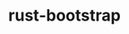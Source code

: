 ---
title: "rust-bootstrap"
layout: cache
categories: [package, develop]
meta: {"compilers": ["none"], "num_specs": 63, "num_specs_by_stack": {"data-vis-sdk": 7, "developer-tools-aarch64-linux-gnu": 7, "developer-tools-darwin": 7, "developer-tools-x86_64_v3-linux-gnu": 7, "e4s": 7, "e4s-neoverse-v2": 7, "hep": 7, "ml-darwin-aarch64-mps": 7, "ml-linux-aarch64-cpu": 7, "ml-linux-aarch64-cuda": 7, "ml-linux-x86_64-cpu": 7, "ml-linux-x86_64-cuda": 7, "ml-linux-x86_64-rocm": 7, "radiuss": 7, "root": 63}, "oss": ["centos7", "rhel8", "sequoia", "ubuntu18.04", "ubuntu20.04", "ubuntu22.04", "ubuntu24.04"], "platforms": ["darwin", "linux"], "stacks": ["data-vis-sdk", "developer-tools-aarch64-linux-gnu", "developer-tools-darwin", "developer-tools-x86_64_v3-linux-gnu", "e4s", "e4s-neoverse-v2", "hep", "ml-darwin-aarch64-mps", "ml-linux-aarch64-cpu", "ml-linux-aarch64-cuda", "ml-linux-x86_64-cpu", "ml-linux-x86_64-cuda", "ml-linux-x86_64-rocm", "radiuss", "root"], "targets": ["aarch64", "neoverse_v2", "x86_64_v3"], "versions": ["1.85.0"]}
spec_details: [{"compiler": "none", "hash": "2365ne5o6iueqqooh3pyhyr6c4ihzst7", "os": "ubuntu24.04", "platform": "linux", "size": "-", "stacks": ["ml-linux-x86_64-cpu", "ml-linux-x86_64-cuda", "ml-linux-x86_64-rocm", "root"], "target": "x86_64_v3", "variants": ["build_system=generic"], "versions": ["1.85.0"]}, {"compiler": "none", "hash": "3mg5d3np5oxu5gpwzrsiiimmbjo6oval", "os": "ubuntu22.04", "platform": "linux", "size": "-", "stacks": ["e4s-neoverse-v2", "root"], "target": "neoverse_v2", "variants": ["build_system=generic"], "versions": ["1.85.0"]}, {"compiler": "none", "hash": "3uixe5lvjkrmmt22rfhmhkp3qh6bulng", "os": "ubuntu24.04", "platform": "linux", "size": "-", "stacks": ["ml-linux-aarch64-cpu", "ml-linux-aarch64-cuda", "root"], "target": "aarch64", "variants": ["build_system=generic"], "versions": ["1.85.0"]}, {"compiler": "none", "hash": "3zydzkuw4etbcjsijcqantctmyx6sttv", "os": "ubuntu20.04", "platform": "linux", "size": "-", "stacks": ["data-vis-sdk", "root"], "target": "x86_64_v3", "variants": ["build_system=generic"], "versions": ["1.85.0"]}, {"compiler": "none", "hash": "4uuo4mldr23kvwdz2vz34ttkmg3hmo2h", "os": "ubuntu18.04", "platform": "linux", "size": "-", "stacks": ["radiuss", "root"], "target": "x86_64_v3", "variants": ["build_system=generic"], "versions": ["1.85.0"]}, {"compiler": "none", "hash": "5sufqll5jtwzhcja3ww5anx774r3vch2", "os": "ubuntu22.04", "platform": "linux", "size": "-", "stacks": ["e4s-neoverse-v2", "root"], "target": "neoverse_v2", "variants": ["build_system=generic"], "versions": ["1.85.0"]}, {"compiler": "none", "hash": "6bzsi47rj42pbd2eqhs2ayyfixcn7eee", "os": "ubuntu22.04", "platform": "linux", "size": "-", "stacks": ["e4s", "hep", "root"], "target": "x86_64_v3", "variants": ["build_system=generic"], "versions": ["1.85.0"]}, {"compiler": "none", "hash": "6yb7nbvdyjz5n4go5jh6mlr5zjg7muex", "os": "ubuntu20.04", "platform": "linux", "size": "-", "stacks": ["data-vis-sdk", "root"], "target": "x86_64_v3", "variants": ["build_system=generic"], "versions": ["1.85.0"]}, {"compiler": "none", "hash": "72eqbrf5v2e73eeyffqsgiw4jvucmf33", "os": "rhel8", "platform": "linux", "size": "-", "stacks": ["developer-tools-aarch64-linux-gnu", "root"], "target": "aarch64", "variants": ["build_system=generic"], "versions": ["1.85.0"]}, {"compiler": "none", "hash": "7ms6cinvrajm7thwmls4li576337gwyh", "os": "ubuntu22.04", "platform": "linux", "size": "-", "stacks": ["e4s", "hep", "root"], "target": "x86_64_v3", "variants": ["build_system=generic"], "versions": ["1.85.0"]}, {"compiler": "none", "hash": "7zu6lei5qtekjiwj7rq6lw3yqhtjvook", "os": "ubuntu20.04", "platform": "linux", "size": "-", "stacks": ["data-vis-sdk", "root"], "target": "x86_64_v3", "variants": ["build_system=generic"], "versions": ["1.85.0"]}, {"compiler": "none", "hash": "ab5ejjo633rfb6fxjkxxognum6vwxgi7", "os": "sequoia", "platform": "darwin", "size": "-", "stacks": ["developer-tools-darwin", "ml-darwin-aarch64-mps", "root"], "target": "aarch64", "variants": ["build_system=generic"], "versions": ["1.85.0"]}, {"compiler": "none", "hash": "acerc4o4pwmxuo3ewbaszw5zrpysow7a", "os": "sequoia", "platform": "darwin", "size": "-", "stacks": ["developer-tools-darwin", "ml-darwin-aarch64-mps", "root"], "target": "aarch64", "variants": ["build_system=generic"], "versions": ["1.85.0"]}, {"compiler": "none", "hash": "axo33p67pqj2l7rxz2f53xf4rta234lu", "os": "ubuntu22.04", "platform": "linux", "size": "-", "stacks": ["e4s", "hep", "root"], "target": "x86_64_v3", "variants": ["build_system=generic"], "versions": ["1.85.0"]}, {"compiler": "none", "hash": "bihrqwdvphoqdcbiouf2izpcr5g5svxb", "os": "ubuntu20.04", "platform": "linux", "size": "-", "stacks": ["data-vis-sdk", "root"], "target": "x86_64_v3", "variants": ["build_system=generic"], "versions": ["1.85.0"]}, {"compiler": "none", "hash": "bzdmvc3vke7lyzlqi4ugpvpew5mev5qb", "os": "ubuntu18.04", "platform": "linux", "size": "-", "stacks": ["radiuss", "root"], "target": "x86_64_v3", "variants": ["build_system=generic"], "versions": ["1.85.0"]}, {"compiler": "none", "hash": "cnu5b5ombc5ebbqkt7gbxledbzeb2pff", "os": "ubuntu24.04", "platform": "linux", "size": "-", "stacks": ["ml-linux-aarch64-cpu", "ml-linux-aarch64-cuda", "root"], "target": "aarch64", "variants": ["build_system=generic"], "versions": ["1.85.0"]}, {"compiler": "none", "hash": "edehvvvecd2t2xeioubmlpxg3qse7o4v", "os": "ubuntu22.04", "platform": "linux", "size": "-", "stacks": ["e4s", "hep", "root"], "target": "x86_64_v3", "variants": ["build_system=generic"], "versions": ["1.85.0"]}, {"compiler": "none", "hash": "ektvvv4f4ash3dyxlgnltzg342mejv22", "os": "ubuntu24.04", "platform": "linux", "size": "-", "stacks": ["ml-linux-x86_64-cpu", "ml-linux-x86_64-cuda", "ml-linux-x86_64-rocm", "root"], "target": "x86_64_v3", "variants": ["build_system=generic"], "versions": ["1.85.0"]}, {"compiler": "none", "hash": "en3m2ydrhfhqqdhfd7dzqtpzyis3dxme", "os": "ubuntu24.04", "platform": "linux", "size": "-", "stacks": ["ml-linux-aarch64-cpu", "ml-linux-aarch64-cuda", "root"], "target": "aarch64", "variants": ["build_system=generic"], "versions": ["1.85.0"]}, {"compiler": "none", "hash": "eqownp7ui4ikckbsilhvrecdx5fkvuau", "os": "ubuntu20.04", "platform": "linux", "size": "-", "stacks": ["data-vis-sdk", "root"], "target": "x86_64_v3", "variants": ["build_system=generic"], "versions": ["1.85.0"]}, {"compiler": "none", "hash": "faxmsxgxa4s5layijlx4ffzbcvlt3spi", "os": "ubuntu20.04", "platform": "linux", "size": "-", "stacks": ["data-vis-sdk", "root"], "target": "x86_64_v3", "variants": ["build_system=generic"], "versions": ["1.85.0"]}, {"compiler": "none", "hash": "fshm7mdtc6j56vgthionyldtgajiwqqj", "os": "sequoia", "platform": "darwin", "size": "-", "stacks": ["developer-tools-darwin", "ml-darwin-aarch64-mps", "root"], "target": "aarch64", "variants": ["build_system=generic"], "versions": ["1.85.0"]}, {"compiler": "none", "hash": "gmmg7hksp745ziblttpdpm24dfdcu63x", "os": "centos7", "platform": "linux", "size": "-", "stacks": ["developer-tools-x86_64_v3-linux-gnu", "root"], "target": "x86_64_v3", "variants": ["build_system=generic"], "versions": ["1.85.0"]}, {"compiler": "none", "hash": "gmznzubahlokqzsqli2j6zc65jtogo2v", "os": "ubuntu20.04", "platform": "linux", "size": "-", "stacks": ["data-vis-sdk", "root"], "target": "x86_64_v3", "variants": ["build_system=generic"], "versions": ["1.85.0"]}, {"compiler": "none", "hash": "gnqhryzgzouravmhcks7k74mthunlaa4", "os": "centos7", "platform": "linux", "size": "-", "stacks": ["developer-tools-x86_64_v3-linux-gnu", "root"], "target": "x86_64_v3", "variants": ["build_system=generic"], "versions": ["1.85.0"]}, {"compiler": "none", "hash": "gquurkl5b52r7so2kvakolabm7dcv3fq", "os": "rhel8", "platform": "linux", "size": "-", "stacks": ["developer-tools-aarch64-linux-gnu", "root"], "target": "aarch64", "variants": ["build_system=generic"], "versions": ["1.85.0"]}, {"compiler": "none", "hash": "gvd47q4nz4xue7ojhshmxewhzful2p37", "os": "ubuntu24.04", "platform": "linux", "size": "-", "stacks": ["ml-linux-aarch64-cpu", "ml-linux-aarch64-cuda", "root"], "target": "aarch64", "variants": ["build_system=generic"], "versions": ["1.85.0"]}, {"compiler": "none", "hash": "hzt5gny5srbl3fkswbosw25mbeopy76k", "os": "ubuntu18.04", "platform": "linux", "size": "-", "stacks": ["radiuss", "root"], "target": "x86_64_v3", "variants": ["build_system=generic"], "versions": ["1.85.0"]}, {"compiler": "none", "hash": "iiklhjpbkx3kfdn2tr25ppctrfgnizwg", "os": "ubuntu18.04", "platform": "linux", "size": "-", "stacks": ["radiuss", "root"], "target": "x86_64_v3", "variants": ["build_system=generic"], "versions": ["1.85.0"]}, {"compiler": "none", "hash": "iu4jahdj7xqzyn6klwlpeipmezjrnl2m", "os": "ubuntu18.04", "platform": "linux", "size": "-", "stacks": ["radiuss", "root"], "target": "x86_64_v3", "variants": ["build_system=generic"], "versions": ["1.85.0"]}, {"compiler": "none", "hash": "iwqdafiuxdhb5eos2q4rer57vjdrepf3", "os": "ubuntu24.04", "platform": "linux", "size": "-", "stacks": ["ml-linux-x86_64-cpu", "ml-linux-x86_64-cuda", "ml-linux-x86_64-rocm", "root"], "target": "x86_64_v3", "variants": ["build_system=generic"], "versions": ["1.85.0"]}, {"compiler": "none", "hash": "j7xbzz7fmxdk7wxo3vpidjlumu4dswac", "os": "centos7", "platform": "linux", "size": "-", "stacks": ["developer-tools-x86_64_v3-linux-gnu", "root"], "target": "x86_64_v3", "variants": ["build_system=generic"], "versions": ["1.85.0"]}, {"compiler": "none", "hash": "jcij4nws3fox3epxmgcegbquohu6i7xl", "os": "ubuntu18.04", "platform": "linux", "size": "-", "stacks": ["radiuss", "root"], "target": "x86_64_v3", "variants": ["build_system=generic"], "versions": ["1.85.0"]}, {"compiler": "none", "hash": "jwgu3ssmocngmk4zrum2vket4543rpmw", "os": "centos7", "platform": "linux", "size": "-", "stacks": ["developer-tools-x86_64_v3-linux-gnu", "root"], "target": "x86_64_v3", "variants": ["build_system=generic"], "versions": ["1.85.0"]}, {"compiler": "none", "hash": "kbwcig7zfglgzd63nxwotdejasqwshy6", "os": "ubuntu22.04", "platform": "linux", "size": "-", "stacks": ["e4s", "hep", "root"], "target": "x86_64_v3", "variants": ["build_system=generic"], "versions": ["1.85.0"]}, {"compiler": "none", "hash": "kdnbqitfdoohajy32yp4oixkl3fe77kv", "os": "rhel8", "platform": "linux", "size": "-", "stacks": ["developer-tools-aarch64-linux-gnu", "root"], "target": "aarch64", "variants": ["build_system=generic"], "versions": ["1.85.0"]}, {"compiler": "none", "hash": "lbjk356qe4acjjxrw73gbeuwy6gi5cow", "os": "sequoia", "platform": "darwin", "size": "-", "stacks": ["developer-tools-darwin", "ml-darwin-aarch64-mps", "root"], "target": "aarch64", "variants": ["build_system=generic"], "versions": ["1.85.0"]}, {"compiler": "none", "hash": "luf5f2dleg4tcxqgnger7pi33qj54z7j", "os": "ubuntu24.04", "platform": "linux", "size": "-", "stacks": ["ml-linux-x86_64-cpu", "ml-linux-x86_64-cuda", "ml-linux-x86_64-rocm", "root"], "target": "x86_64_v3", "variants": ["build_system=generic"], "versions": ["1.85.0"]}, {"compiler": "none", "hash": "m4pctvejcnws2bkpm5u3qlgcz74rsdco", "os": "ubuntu22.04", "platform": "linux", "size": "-", "stacks": ["e4s", "hep", "root"], "target": "x86_64_v3", "variants": ["build_system=generic"], "versions": ["1.85.0"]}, {"compiler": "none", "hash": "n5ld7xberqwtichilzbftxg3xijh4wp2", "os": "ubuntu22.04", "platform": "linux", "size": "-", "stacks": ["e4s", "hep", "root"], "target": "x86_64_v3", "variants": ["build_system=generic"], "versions": ["1.85.0"]}, {"compiler": "none", "hash": "nbnt4jkda75bqbvrapu5xc7d6ma57mj7", "os": "ubuntu24.04", "platform": "linux", "size": "-", "stacks": ["ml-linux-aarch64-cpu", "ml-linux-aarch64-cuda", "root"], "target": "aarch64", "variants": ["build_system=generic"], "versions": ["1.85.0"]}, {"compiler": "none", "hash": "o2td7sa5re6u4rnq64t2xlxlsvelnem7", "os": "ubuntu24.04", "platform": "linux", "size": "-", "stacks": ["ml-linux-aarch64-cpu", "ml-linux-aarch64-cuda", "root"], "target": "aarch64", "variants": ["build_system=generic"], "versions": ["1.85.0"]}, {"compiler": "none", "hash": "oll7rgefp4dopoqocuxfbxeyaej76ato", "os": "sequoia", "platform": "darwin", "size": "-", "stacks": ["developer-tools-darwin", "ml-darwin-aarch64-mps", "root"], "target": "aarch64", "variants": ["build_system=generic"], "versions": ["1.85.0"]}, {"compiler": "none", "hash": "opufkrcumlddmcl3rkzoxcyn343eqm67", "os": "ubuntu22.04", "platform": "linux", "size": "-", "stacks": ["e4s-neoverse-v2", "root"], "target": "neoverse_v2", "variants": ["build_system=generic"], "versions": ["1.85.0"]}, {"compiler": "none", "hash": "otvvlosgbefoeeoykcmxa5ipmrogsd6d", "os": "ubuntu22.04", "platform": "linux", "size": "-", "stacks": ["e4s-neoverse-v2", "root"], "target": "neoverse_v2", "variants": ["build_system=generic"], "versions": ["1.85.0"]}, {"compiler": "none", "hash": "qwgvprvozdoureqloqmfmog5bupsjl2w", "os": "ubuntu24.04", "platform": "linux", "size": "-", "stacks": ["ml-linux-x86_64-cpu", "ml-linux-x86_64-cuda", "ml-linux-x86_64-rocm", "root"], "target": "x86_64_v3", "variants": ["build_system=generic"], "versions": ["1.85.0"]}, {"compiler": "none", "hash": "s5msfaxvh7glr7bovhzevzkbi3kllkfg", "os": "rhel8", "platform": "linux", "size": "-", "stacks": ["developer-tools-aarch64-linux-gnu", "root"], "target": "aarch64", "variants": ["build_system=generic"], "versions": ["1.85.0"]}, {"compiler": "none", "hash": "sgvzu3amzwua5dhuainnq33wdnmmsbko", "os": "ubuntu22.04", "platform": "linux", "size": "-", "stacks": ["e4s-neoverse-v2", "root"], "target": "neoverse_v2", "variants": ["build_system=generic"], "versions": ["1.85.0"]}, {"compiler": "none", "hash": "src43svi77eqcxfnrt6bixiuwowleysj", "os": "rhel8", "platform": "linux", "size": "-", "stacks": ["developer-tools-aarch64-linux-gnu", "root"], "target": "aarch64", "variants": ["build_system=generic"], "versions": ["1.85.0"]}, {"compiler": "none", "hash": "tsbrnaggnp54m6aljtoodn6fd23epepf", "os": "centos7", "platform": "linux", "size": "-", "stacks": ["developer-tools-x86_64_v3-linux-gnu", "root"], "target": "x86_64_v3", "variants": ["build_system=generic"], "versions": ["1.85.0"]}, {"compiler": "none", "hash": "ujty5ljqhzeys3vqqc35swawew62jbp5", "os": "rhel8", "platform": "linux", "size": "-", "stacks": ["developer-tools-aarch64-linux-gnu", "root"], "target": "aarch64", "variants": ["build_system=generic"], "versions": ["1.85.0"]}, {"compiler": "none", "hash": "vnnsfabgbgr6kjvyixjnds5uvo7lmmnf", "os": "sequoia", "platform": "darwin", "size": "-", "stacks": ["developer-tools-darwin", "ml-darwin-aarch64-mps", "root"], "target": "aarch64", "variants": ["build_system=generic"], "versions": ["1.85.0"]}, {"compiler": "none", "hash": "wlj7ftmg4c2lzyqc2it572spj5bcv3mr", "os": "ubuntu24.04", "platform": "linux", "size": "-", "stacks": ["ml-linux-aarch64-cpu", "ml-linux-aarch64-cuda", "root"], "target": "aarch64", "variants": ["build_system=generic"], "versions": ["1.85.0"]}, {"compiler": "none", "hash": "wmwtyqpvnbipo7rglawxkzcpn7ituqkn", "os": "ubuntu24.04", "platform": "linux", "size": "-", "stacks": ["ml-linux-x86_64-cpu", "ml-linux-x86_64-cuda", "ml-linux-x86_64-rocm", "root"], "target": "x86_64_v3", "variants": ["build_system=generic"], "versions": ["1.85.0"]}, {"compiler": "none", "hash": "wsiuukqhyioid5b3gzg7ofwxrgaeppdm", "os": "ubuntu22.04", "platform": "linux", "size": "-", "stacks": ["e4s-neoverse-v2", "root"], "target": "neoverse_v2", "variants": ["build_system=generic"], "versions": ["1.85.0"]}, {"compiler": "none", "hash": "xcftfvsgidsymli2jk2pthocqe7enomm", "os": "ubuntu22.04", "platform": "linux", "size": "-", "stacks": ["e4s-neoverse-v2", "root"], "target": "neoverse_v2", "variants": ["build_system=generic"], "versions": ["1.85.0"]}, {"compiler": "none", "hash": "xhlxjhn3d5qexypdicgfuo5f3lsvm4gh", "os": "ubuntu18.04", "platform": "linux", "size": "-", "stacks": ["radiuss", "root"], "target": "x86_64_v3", "variants": ["build_system=generic"], "versions": ["1.85.0"]}, {"compiler": "none", "hash": "xx4cgafi3f4362nbnswcykl6wpufrn2d", "os": "rhel8", "platform": "linux", "size": "-", "stacks": ["developer-tools-aarch64-linux-gnu", "root"], "target": "aarch64", "variants": ["build_system=generic"], "versions": ["1.85.0"]}, {"compiler": "none", "hash": "z7qdlhsxzezju5uppwltjs3n5mv62ejm", "os": "sequoia", "platform": "darwin", "size": "-", "stacks": ["developer-tools-darwin", "ml-darwin-aarch64-mps", "root"], "target": "aarch64", "variants": ["build_system=generic"], "versions": ["1.85.0"]}, {"compiler": "none", "hash": "zaghyoswhul6auyv7rundylra5y5nfoo", "os": "centos7", "platform": "linux", "size": "-", "stacks": ["developer-tools-x86_64_v3-linux-gnu", "root"], "target": "x86_64_v3", "variants": ["build_system=generic"], "versions": ["1.85.0"]}, {"compiler": "none", "hash": "zcywsso37r2snn55cyq2gp6n5ij4d4l4", "os": "centos7", "platform": "linux", "size": "-", "stacks": ["developer-tools-x86_64_v3-linux-gnu", "root"], "target": "x86_64_v3", "variants": ["build_system=generic"], "versions": ["1.85.0"]}, {"compiler": "none", "hash": "zgwfrxs7srjb2ult64djqmivluvjkvrb", "os": "ubuntu24.04", "platform": "linux", "size": "-", "stacks": ["ml-linux-x86_64-cpu", "ml-linux-x86_64-cuda", "ml-linux-x86_64-rocm", "root"], "target": "x86_64_v3", "variants": ["build_system=generic"], "versions": ["1.85.0"]}]
---